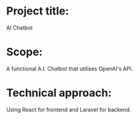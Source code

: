 # Project title:
AI Chatbot 

# Scope:
A functional A.I. Chatbot that utilises OpenAI's API.

# Technical approach:
Using React for frontend and Laravel for backend.
